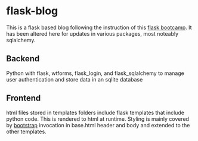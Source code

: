 # flask-blog
This is a flask based blog following the instruction of this [flask bootcamp](https://e2.udemymail.com/ls/click?upn=FlXoifzdtsM0SvXr2rRqMkKikmV3Rpi-2Fq7JMFbzBtE0m8xGoU1kijW7SBp6M6KRqlNjMy2-2FoxFF2GyqE1K-2BOXArRJNtdqNLROZmEq6gRyztXA-2FjHLUssk-2BnIs6Y2l7m6HaIOh-2FiKzFoJGRH3KUvNTJII8reNld-2FPamwozcx3LdoOoJ18bCD0LCiJJwmHYkaGR2d2XO2UAsOcUX2uB0UIVju-2FG8BLy0ng58r5zeHn0xaWogDT44JiIiPH-2Blc0mOC-2B-2B4BR1XCXgByI83FqVy9EFw-3D-3DEETN_xiiHFGs7Hya2Q-2FqZ2ojp6K76S8nT8T0S2FdjGzRL5MGpJToKCpD2zzS0vf6gpSMPV2PFolXZTUmi7obhQ1e0C-2FHXv6kTmidP4BF34eX5VApjqivHXqOLj7JtqsT2BqVje4U-2FcwihqOYRoWKd-2B6GCn78mC8kYJRVbYTTLVC4tyohTgWekAHB479rXSdidPbYG2C3FlZFEwVlEi2lQu3g6st6aytjl3lr-2Bz4YoEsRfoGkPBNWscxGQ7P666ibzpn1ghxlu-2Bz2m2FqfXjfNY45EqjlpR7OHZ1dg6Pk8ZMK4uaRYOI1mVyod2LznLmJei8Uu7hZXdscmmnneW7GNGi88DAdTD7HthX1WBzp9wKTGJrtQAu91-2BK-2FY51OG2jYXG5zqIqoZQr6olprAVJ1c1Jpe2A-3D-3D).
It has been altered here for updates in various packages, most noteably sqlalchemy.

## Backend
Python with flask, wtforms, flask_login, and flask_sqlalchemy to manage user authentication and store data in an sqlite database

## Frontend
html files stored in templates folders include flask templates that include python code. This is rendered to html at runtime. Styling is mainly covered by [bootstrap](https://getbootstrap.com/) invocation in base.html header and body and extended to the other templates.